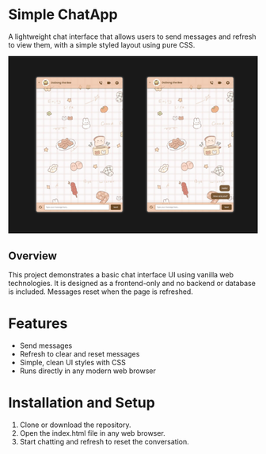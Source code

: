 # Simple ChatApp
A lightweight chat interface that allows users to send messages and refresh to view them, with a simple styled layout using pure CSS.

![image alt](https://github.com/NylAltamera/Simple-ChatApp/blob/eebce91ad306bf4010e606f81fcf1f5b78931397/chatapp_ui.png)

## Overview
This project demonstrates a basic chat interface UI using vanilla web technologies. It is designed as a frontend-only and no backend or database is included. Messages reset when the page is refreshed.

# Features
- Send messages
- Refresh to clear and reset messages
- Simple, clean UI styles with CSS
- Runs directly in any modern web browser

# Installation and Setup
1. Clone or download the repository.
2. Open the index.html file in any web browser.
3. Start chatting and refresh to reset the conversation.
